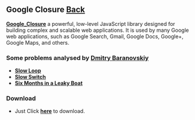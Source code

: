 ## Google Closure [Back](./../Framework.md)

[**Google_Closure**](https://github.com/google/closure-library) a powerful, low-level JavaScript library designed for building complex and scalable web applications. It is used by many Google web applications, such as Google Search, Gmail, Google Docs, Google+, Google Maps, and others.

### Some problems analysed by [Dmitry Baranovskiy](http://dmitry.baranovskiy.com/)

- [**Slow Loop**](./slow_loop/slow_loop.md)
- [**Slow Switch**](./slow_switch/slow_switch.md)
- [**Six Months in a Leaky Boat**](./leaky_boat/leaky_boat.md)


### Download

- Just Click [**here**](https://github.com/google/closure-library/archive/master.zip) to download.
